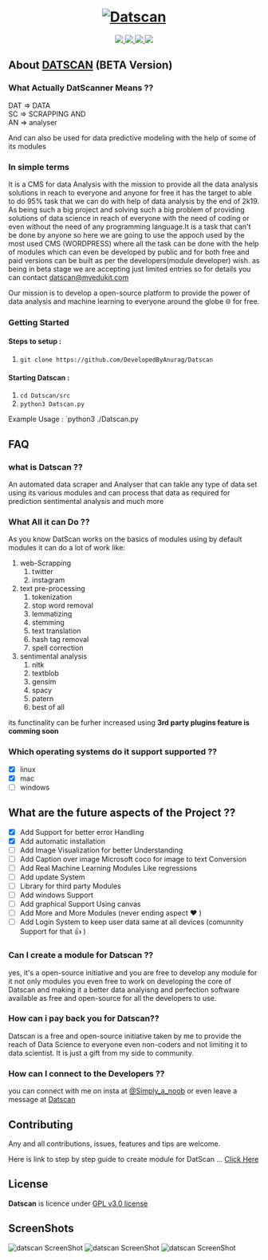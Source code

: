 <h1 align="center">
  <a href="https://github.com/DevelopedByAnurag/"><img src="https://developedbyanurag.github.io/Hosted-images/datscan/DatScan.png" alt="Datscan"></a>
</h1>
<p align="center">  
  <a href="https://docs.python.org/3/download.html">
    <img src="https://img.shields.io/badge/Python-3.x-green.svg">
  </a>
  <a href="https://github.com/DevelopedByAnurag/Datscan/">
    <img src="https://img.shields.io/badge/Version-v1.4.2 (UnStable beta)-blue.svg">
  </a>
  <a href="https://github.com/DevelopedByAnurag/Datscan/blob/master/LICENSE">
    <img src="https://img.shields.io/badge/License-GPLv3-orange.svg">
  </a> 
  <a href="https://github.com/DevelopedByAnurag/Datscan/">
    <img src="https://img.shields.io/badge/OS-Linux-orange.svg">
  </a>
</p>


## About  [DATSCAN](https://github.com/DevelopedByAnurag) (BETA Version)

### What Actually DatScanner Means ??

 DAT => DATA                      
 SC  => SCRAPPING AND                
 AN  => analyser 

And can also be used for data predictive modeling with the help of some of its modules 

### In simple terms 
It is a CMS for data Analysis with the mission to provide all the data analysis solutions in reach to everyone and anyone for free it has the target to able to do 95% task that we can do with help of data analysis by the end of 2k19. As being such a big project and solving such a big problem of providing solutions of data science in reach of everyone with the need of coding or even without the need of any programming language.It is a task that can't be done by anyone so here we are going to use the appoch used by the most used CMS (WORDPRESS) where all the task can be done with the help of modules which can even be developed by public and for both free and paid versions can be built as per the developers(module developer) wish. as being in beta stage we are accepting just limited entries so for details you can contact datscan@myedukit.com

Our mission is to develop a open-source platform to provide the power of data analysis and machine learning to everyone around the globe 🌐 for free.


### Getting Started

#### Steps to setup :

1. `git clone https://github.com/DevelopedByAnurag/Datscan`

#### Starting Datscan :

1. `cd Datscan/src`
2. `python3 Datscan.py`

Example Usage : `python3 ./Datscan.py


## FAQ
### what is Datscan ??
An automated data scraper and  Analyser that can takle any type of data set  using its various modules and can process that data as required for prediction sentimental analysis and much more 

### What All it can Do ??
As you know DatScan works on the basics of modules using by default modules it can do a lot of work like:
1. web-Scrapping
    1. twitter
    2. instagram
2. text pre-processing
    1. tokenization
    2. stop word removal 
    3. lemmatizing
    4. stemming
    5. text translation
    6. hash tag removal
    7. spell correction
3. sentimental analysis
    1. nltk
    2. textblob
    3. gensim
    4. spacy
    5. patern
    6. best of all
 
its functinality can be furher increased using <b> 3rd party plugins feature is comming soon </b>

### Which operating systems do it support supported ??
 - [X] linux
 - [X] mac
 - [ ] windows

## What are the future aspects of the Project ??
- [X] Add Support for better error Handling
- [X] Add automatic installation
- [ ] Add Image Visualization for better Understanding
- [ ] Add Caption over image Microsoft coco for image to text Conversion
- [ ] Add Real Machine Learning Modules Like regressions
- [ ] Add update System
- [ ] Library for third party Modules
- [ ] Add windows Support
- [ ] Add graphical Support Using canvas
- [ ] Add More and More Modules (never ending aspect :heart: )
- [ ] Add Login System to keep user data same at all devices (comunnity Support for that :+1: )

### Can I create a module for Datscan ??
yes, it's a open-source initiative and you are free to develop any module for it not only modules you even free to work on developing the core of Datscan and making it a better data analyisng and perfection software available as free and open-source for all the developers to use. 

### How can i pay back you for Datscan?? 
Datscan is a free and open-source initiative taken by me to provide the reach of Data Science to everyone even non-coders and not limiting it to data scientist. It is just a gift from my side to community.

### How can I connect to the Developers ??
you can connect with me on insta at [@Simply_a_noob](https://www.instagram.com/Simply_a_noob/) or even leave a message at [Datscan](https://datscan.myedukit.com/contact.php)

## Contributing
Any and all contributions, issues, features and tips are welcome.

Here is link to step by step guide to create module for DatScan ... [Click Here](https://github.com/DevelopedByAnurag/Datscan/blob/master/Docs/Readme.md)


## License
**Datscan** is licence under [GPL v3.0 license](https://www.gnu.org/licenses/gpl-3.0.en.html)

## ScreenShots

<img src="https://developedbyanurag.github.io/Hosted-images/datscan/1.png" alt="datscan ScreenShot">
<img src="https://developedbyanurag.github.io/Hosted-images/datscan/2.png" alt="datscan ScreenShot">
<img src="https://developedbyanurag.github.io/Hosted-images/datscan/3.png" alt="datscan ScreenShot">
